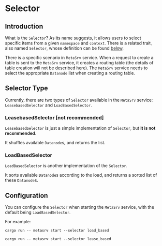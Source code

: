 # Selector

## Introduction

What is the `Selector`? As its name suggests, it allows users to select specific items from a given `namespace` and `context`. There is a related trait, also named `Selector`, whose definition can be found [below][0].

[0]: https://github.com/GreptimeTeam/greptimedb/blob/develop/src/meta-srv/src/selector.rs

There is a specific scenario in `MetaSrv` service. When a request to create a table is sent to the `MetaSrv` service, it creates a routing table (the details of table creation will not be described here). The `MetaSrv` service needs to select the appropriate `Datanode` list when creating a routing table.

## Selector Type

Currently, there are two types of `Selector` available in the `MetaSrv` service: `LeasebasedSelector` and `LoadBasedSelector`.

### LeasebasedSelector [not recommended]

`LeasebasedSelector` is just a simple implementation of `Selector`, but **it is not recommended**.

It shuffles available `Datanode`s, and returns the list.

### LoadBasedSelector

`LoadBasedSelector` is another implementation of the `Selector`.

It sorts available `Datanode`s according to the load, and returns a sorted list of these `Datanode`s.

## Configuration

You can configure the `Selector` when starting the `MetaSrv` service, with the default being `LoadBasedSelector`.

For example:

```shell
cargo run -- metasrv start --selector load_based
```

```shell
cargo run -- metasrv start --selector lease_based
```
